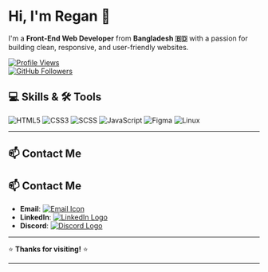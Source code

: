 # Hi, I'm Regan 👋

I'm a **Front-End Web Developer** from **Bangladesh 🇧🇩** with a passion for building clean, responsive, and user-friendly websites.

[![Profile Views](https://komarev.com/ghpvc/?username=devregan&label=Profile%20views&color=0e75b6&style=flat)](https://github.com/devregan)  
[![GitHub Followers](https://img.shields.io/github/followers/devregan?label=Follow&style=social)](https://github.com/devregan)  
 
## 💻 Skills & 🛠️ Tools

![HTML5](https://img.shields.io/badge/-HTML5-E34F26?style=flat&logo=html5&logoColor=white&labelColor=E34F26) ![CSS3](https://img.shields.io/badge/-CSS3-1572B6?style=flat&logo=css3&logoColor=white&labelColor=1572B6) ![SCSS](https://img.shields.io/badge/-SCSS-CC6699?style=flat&logo=sass&logoColor=white&labelColor=CC6699) ![JavaScript](https://img.shields.io/badge/-JavaScript-F7DF1E?style=flat&logo=javascript&logoColor=black&labelColor=F7DF1E) ![Figma](https://img.shields.io/badge/-Figma-F24E1E?style=flat&logo=figma&logoColor=white&labelColor=F24E1E) ![Linux](https://img.shields.io/badge/-Linux-FCC624?style=flat&logo=linux&logoColor=black&labelColor=FCC624)

---

## 📫 Contact Me

## 📫 Contact Me

- **Email**: [![Email Icon](https://img.shields.io/badge/-reganddev@gmail.com-c14438?style=flat-square&logo=gmail&logoColor=white)](mailto:reganddev@gmail.com)  
- **LinkedIn**: [![LinkedIn Logo](https://img.shields.io/badge/-Regan%20D.%20Dev-0077B5?style=flat-square&logo=linkedin&logoColor=white)](https://www.linkedin.com/in/regan-d-dev-a3254b326)  
- **Discord**: [![Discord Logo](https://img.shields.io/badge/-regan084-7289DA?style=flat-square&logo=discord&logoColor=white)](https://discord.com/users/regan084)

---

⭐️ **Thanks for visiting!** ⭐️

---
